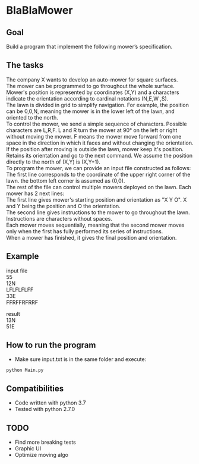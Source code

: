 # BlaBlaMower

## Goal
Build a program that implement the following mower’s specification.

## The tasks
The company X wants to develop an auto-mower for square surfaces.  
The mower can be programmed to go throughout the whole surface. Mower's position is
represented by coordinates (X,Y) and a characters indicate the orientation according to cardinal notations (N,E,W ,S).  
The lawn is divided in grid to simplify navigation.
For example, the position can be 0,0,N, meaning the mower is in the lower left of the lawn, and oriented to the north.  
To control the mower, we send a simple sequence of characters. Possible characters are
L,R,F. L and R turn the mower at 90° on the left or right without moving the mower. F means the mower move forward from one space in the direction in which it faces and without changing the orientation.  
If the position after moving is outside the lawn, mower keep it's position. Retains its orientation and go to the next command.
We assume the position directly to the north of (X,Y) is (X,Y+1).  
To program the mower, we can provide an input file constructed as follows:  
The first line corresponds to the coordinate of the upper right corner of the lawn. the bottom left corner is assumed as (0,0).  
The rest of the file can control multiple mowers deployed on the lawn. Each mower has 2 next lines:  
The first line gives mower's starting position and orientation as "X Y O". X and Y being the position and O the orientation.  
The second line gives instructions to the mower to go throughout the lawn. Instructions are characters without spaces.  
Each mower moves sequentially, meaning that the second mower moves only when the first has fully performed its series of instructions.  
When a mower has finished, it gives the final position and orientation.

## Example

input file  
55  
12N  
LFLFLFLFF  
33E  
FFRFFRFRRF  

result  
13N  
51E  

## How to run the program

* Make sure input.txt is in the same folder and execute:
```
python Main.py
```

## Compatibilities

* Code written with python 3.7
* Tested with python 2.7.0

## TODO

* Find more breaking tests
* Graphic UI
* Optimize moving algo

